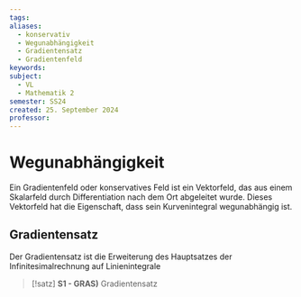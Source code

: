 ```yaml
---
tags: 
aliases:
  - konservativ
  - Wegunabhängigkeit
  - Gradientensatz
  - Gradientenfeld
keywords: 
subject:
  - VL
  - Mathematik 2
semester: SS24
created: 25. September 2024
professor:
---
```

 

# Wegunabhängigkeit

Ein Gradientenfeld oder konservatives Feld ist ein Vektorfeld, das aus einem Skalarfeld durch Differentiation nach dem Ort abgeleitet wurde. Dieses Vektorfeld hat die Eigenschaft, dass sein Kurvenintegral wegunabhängig ist.

## Gradientensatz

Der Gradientensatz ist die Erweiterung des Hauptsatzes der Infinitesimalrechnung auf Linienintegrale 

> [!satz] **S1 - GRAS)** Gradientensatz